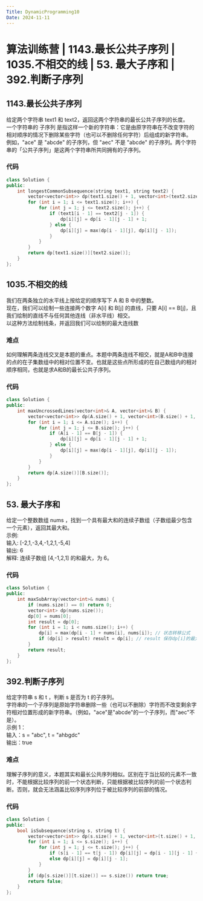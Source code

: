 ```yaml
---
Title: DynamicProgramming10
Date: 2024-11-11
---
```

# 算法训练营 | 1143.最长公共子序列  |  1035.不相交的线 |  53. 最大子序和 | 392.判断子序列
##  1143.最长公共子序列
给定两个字符串 text1 和 text2，返回这两个字符串的最长公共子序列的长度。\
一个字符串的 子序列 是指这样一个新的字符串：它是由原字符串在不改变字符的相对顺序的情况下删除某些字符（也可以不删除任何字符）后组成的新字符串。\
例如，"ace" 是 "abcde" 的子序列，但 "aec" 不是 "abcde" 的子序列。两个字符串的「公共子序列」是这两个字符串所共同拥有的子序列。
### 代码
~~~C++
class Solution {
public:
    int longestCommonSubsequence(string text1, string text2) {
        vector<vector<int>> dp(text1.size() + 1, vector<int>(text2.size() + 1, 0));
        for (int i = 1; i <= text1.size(); i++) {
            for (int j = 1; j <= text2.size(); j++) {
                if (text1[i - 1] == text2[j - 1]) {
                    dp[i][j] = dp[i - 1][j - 1] + 1;
                } else {
                    dp[i][j] = max(dp[i - 1][j], dp[i][j - 1]);
                }
            }
        }
        return dp[text1.size()][text2.size()];
    }
};
~~~
## 1035.不相交的线
我们在两条独立的水平线上按给定的顺序写下 A 和 B 中的整数。\
现在，我们可以绘制一些连接两个数字 A[i] 和 B[j] 的直线，只要 A[i] == B[j]，且我们绘制的直线不与任何其他连线（非水平线）相交。\
以这种方法绘制线条，并返回我们可以绘制的最大连线数
### 难点
如何理解两条连线交叉是本题的重点。本题中两条连线不相交，就是A和B中连接的点的在子集数组中的相对位置不变。也就是这些点所形成的在自己数组内的相对顺序相同，也就是求A和B的最长公共子序列。
### 代码
~~~C++
class Solution {
public:
    int maxUncrossedLines(vector<int>& A, vector<int>& B) {
        vector<vector<int>> dp(A.size() + 1, vector<int>(B.size() + 1, 0));
        for (int i = 1; i <= A.size(); i++) {
            for (int j = 1; j <= B.size(); j++) {
                if (A[i - 1] == B[j - 1]) {
                    dp[i][j] = dp[i - 1][j - 1] + 1;
                } else {
                    dp[i][j] = max(dp[i - 1][j], dp[i][j - 1]);
                }
            }
        }
        return dp[A.size()][B.size()];
    }
};
~~~
## 53. 最大子序和
给定一个整数数组 nums ，找到一个具有最大和的连续子数组（子数组最少包含一个元素），返回其最大和。\
示例:\
输入: [-2,1,-3,4,-1,2,1,-5,4]\
输出: 6\
解释: 连续子数组 [4,-1,2,1] 的和最大，为 6。
### 代码
~~~C++
class Solution {
public:
    int maxSubArray(vector<int>& nums) {
        if (nums.size() == 0) return 0;
        vector<int> dp(nums.size());
        dp[0] = nums[0];
        int result = dp[0];
        for (int i = 1; i < nums.size(); i++) {
            dp[i] = max(dp[i - 1] + nums[i], nums[i]); // 状态转移公式
            if (dp[i] > result) result = dp[i]; // result 保存dp[i]的最大值
        }
        return result;
    }
};
~~~
## 392.判断子序列
给定字符串 s 和 t ，判断 s 是否为 t 的子序列。\
字符串的一个子序列是原始字符串删除一些（也可以不删除）字符而不改变剩余字符相对位置形成的新字符串。（例如，"ace"是"abcde"的一个子序列，而"aec"不是）。\
示例 1：\
输入：s = "abc", t = "ahbgdc"\
输出：true
### 难点
理解子序列的意义，本题其实和最长公共序列相似。区别在于当比较的元素不一致时，不能根据比较序列的前一个状态判断，只能根据被比较序列的前一个状态判断。否则，就会无法涵盖比较序列序列位于被比较序列的前部的情况。
### 代码
~~~C++
class Solution {
public:
    bool isSubsequence(string s, string t) {
        vector<vector<int>> dp(s.size() + 1, vector<int>(t.size() + 1, 0));
        for (int i = 1; i <= s.size(); i++) {
            for (int j = 1; j <= t.size(); j++) {
                if (s[i - 1] == t[j - 1]) dp[i][j] = dp[i - 1][j - 1] + 1;
                else dp[i][j] = dp[i][j - 1];
            }
        }
        if (dp[s.size()][t.size()] == s.size()) return true;
        return false;
    }
};
~~~

